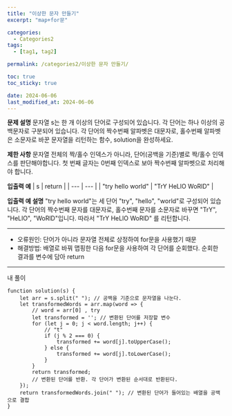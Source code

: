```yaml
---
title: "이상한 문자 만들기"
excerpt: "map+for문"

categories:
  - Categories2
tags:
  - [tag1, tag2]

permalink: /categories2/이상한 문자 만들기/

toc: true
toc_sticky: true

date: 2024-06-06
last_modified_at: 2024-06-06
---
```


**문제 설명**
문자열 s는 한 개 이상의 단어로 구성되어 있습니다. 각 단어는 하나 이상의 공백문자로 구분되어 있습니다. 각 단어의 짝수번째 알파벳은 대문자로, 홀수번째 알파벳은 소문자로 바꾼 문자열을 리턴하는 함수, solution을 완성하세요.

**제한 사항**
문자열 전체의 짝/홀수 인덱스가 아니라, 단어(공백을 기준)별로 짝/홀수 인덱스를 판단해야합니다.
첫 번째 글자는 0번째 인덱스로 보아 짝수번째 알파벳으로 처리해야 합니다.

**입출력 예**
| s | return |
| --- | --- |
| "try hello world" | "TrY HeLlO WoRlD" |

**입출력 예 설명**
"try hello world"는 세 단어 "try", "hello", "world"로 구성되어 있습니다. 각 단어의 짝수번째 문자를 대문자로, 홀수번째 문자를 소문자로 바꾸면 "TrY", "HeLlO", "WoRlD"입니다. 따라서 "TrY HeLlO WoRlD" 를 리턴합니다.

---

- 오류원인: 단어가 아니라 문자열 전체로 상정하여 for문을 사용했기 때문
- 해결방법: 배열로 바꿔 맵핑한 다음 for문을 사용하여 각 단어를 순회했다. 순회한 결과를 변수에 담아 return

---

내 풀이
```tsx
function solution(s) {
    let arr = s.split(" "); // 공백을 기준으로 문자열을 나눈다.
    let transformedWords = arr.map(word => {
        // word = arr[0] , try
        let transformed = ''; // 변환된 단어를 저장할 변수
        for (let j = 0; j < word.length; j++) {
            // "t" 
            if (j % 2 === 0) {
                transformed += word[j].toUpperCase();
            } else {
                transformed += word[j].toLowerCase();
            }
        }
        return transformed; 
        // 변환된 단어를 반환. 각 단어가 변환된 순서대로 반환된다.
    });
    return transformedWords.join(" "); // 변환된 단어가 들어있는 배열을 공백으로 결합
}

```
